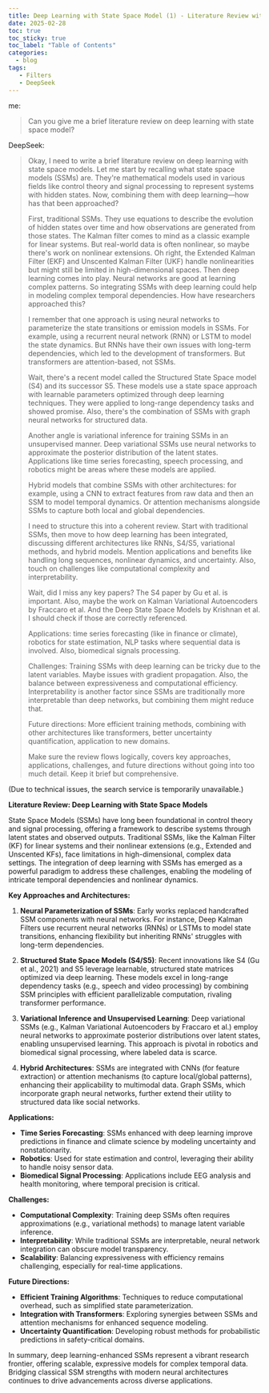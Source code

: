 ```yaml
---
title: Deep Learning with State Space Model (1) - Literature Review with DeepSeek
date: 2025-02-28
toc: true
toc_sticky: true
toc_label: "Table of Contents"
categories:
  - blog
tags:
   - Filters
   - DeepSeek
---
```


me:
> Can you give me a brief literature review on deep learning with state space model?

DeepSeek:

> Okay, I need to write a brief literature review on deep learning with state space models. Let me start by recalling what state space models (SSMs) are. They're mathematical models used in various fields like control theory and signal processing to represent systems with hidden states. Now, combining them with deep learning—how has that been approached?
>
> First, traditional SSMs. They use equations to describe the evolution of hidden states over time and how observations are generated from those states. The Kalman filter comes to mind as a classic example for linear systems. But real-world data is often nonlinear, so maybe there's work on nonlinear extensions. Oh right, the Extended Kalman Filter (EKF) and Unscented Kalman Filter (UKF) handle nonlinearities but might still be limited in high-dimensional spaces.
> Then deep learning comes into play. Neural networks are good at learning complex patterns. So integrating SSMs with deep learning could help in modeling complex temporal dependencies. How have researchers approached this?
> 
> I remember that one approach is using neural networks to parameterize the state transitions or emission models in SSMs. For example, using a recurrent neural network (RNN) or LSTM to model the state dynamics. But RNNs have their own issues with long-term dependencies, which led to the development of transformers. But transformers are attention-based, not SSMs.
> 
> Wait, there's a recent model called the Structured State Space model (S4) and its successor S5. These models use a state space approach with learnable parameters optimized through deep learning techniques. They were applied to long-range dependency tasks and showed promise. Also, there's the combination of SSMs with graph neural networks for structured data.
> 
> Another angle is variational inference for training SSMs in an unsupervised manner. Deep variational SSMs use neural networks to approximate the posterior distribution of the latent states. Applications like time series forecasting, speech processing, and robotics might be areas where these models are applied.
> 
> Hybrid models that combine SSMs with other architectures: for example, using a CNN to extract features from raw data and then an SSM to model temporal dynamics. Or attention mechanisms alongside SSMs to capture both local and global dependencies.
> 
> I need to structure this into a coherent review. Start with traditional SSMs, then move to how deep learning has been integrated, discussing different architectures like RNNs, S4/S5, variational methods, and hybrid models. Mention applications and benefits like handling long sequences, nonlinear dynamics, and uncertainty. Also, touch on challenges like computational complexity and interpretability.
> 
> Wait, did I miss any key papers? The S4 paper by Gu et al. is important. Also, maybe the work on Kalman Variational Autoencoders by Fraccaro et al. And the Deep State Space Models by Krishnan et al. I should check if those are correctly referenced.
> 
> Applications: time series forecasting (like in finance or climate), robotics for state estimation, NLP tasks where sequential data is involved. Also, biomedical signals processing.
> 
> Challenges: Training SSMs with deep learning can be tricky due to the latent variables. Maybe issues with gradient propagation. Also, the balance between expressiveness and computational efficiency. Interpretability is another factor since SSMs are traditionally more interpretable than deep networks, but combining them might reduce that.
> 
> Future directions: More efficient training methods, combining with other architectures like transformers, better uncertainty quantification, application to new domains.
> 
> Make sure the review flows logically, covers key approaches, applications, challenges, and future directions without going into too much detail. Keep it brief but comprehensive.

(Due to technical issues, the search service is temporarily unavailable.)

**Literature Review: Deep Learning with State Space Models**

State Space Models (SSMs) have long been foundational in control theory and signal processing, offering a framework to describe systems through latent states and observed outputs. Traditional SSMs, like the Kalman Filter (KF) for linear systems and their nonlinear extensions (e.g., Extended and Unscented KFs), face limitations in high-dimensional, complex data settings. The integration of deep learning with SSMs has emerged as a powerful paradigm to address these challenges, enabling the modeling of intricate temporal dependencies and nonlinear dynamics.

**Key Approaches and Architectures:**
1. **Neural Parameterization of SSMs**: Early works replaced handcrafted SSM components with neural networks. For instance, Deep Kalman Filters use recurrent neural networks (RNNs) or LSTMs to model state transitions, enhancing flexibility but inheriting RNNs' struggles with long-term dependencies. 

2. **Structured State Space Models (S4/S5)**: Recent innovations like S4 (Gu et al., 2021) and S5 leverage learnable, structured state matrices optimized via deep learning. These models excel in long-range dependency tasks (e.g., speech and video processing) by combining SSM principles with efficient parallelizable computation, rivaling transformer performance.

3. **Variational Inference and Unsupervised Learning**: Deep variational SSMs (e.g., Kalman Variational Autoencoders by Fraccaro et al.) employ neural networks to approximate posterior distributions over latent states, enabling unsupervised learning. This approach is pivotal in robotics and biomedical signal processing, where labeled data is scarce.

4. **Hybrid Architectures**: SSMs are integrated with CNNs (for feature extraction) or attention mechanisms (to capture local/global patterns), enhancing their applicability to multimodal data. Graph SSMs, which incorporate graph neural networks, further extend their utility to structured data like social networks.

**Applications:**
- **Time Series Forecasting**: SSMs enhanced with deep learning improve predictions in finance and climate science by modeling uncertainty and nonstationarity.
- **Robotics**: Used for state estimation and control, leveraging their ability to handle noisy sensor data.
- **Biomedical Signal Processing**: Applications include EEG analysis and health monitoring, where temporal precision is critical.

**Challenges:**
- **Computational Complexity**: Training deep SSMs often requires approximations (e.g., variational methods) to manage latent variable inference.
- **Interpretability**: While traditional SSMs are interpretable, neural network integration can obscure model transparency.
- **Scalability**: Balancing expressiveness with efficiency remains challenging, especially for real-time applications.

**Future Directions:**
- **Efficient Training Algorithms**: Techniques to reduce computational overhead, such as simplified state parameterization.
- **Integration with Transformers**: Exploring synergies between SSMs and attention mechanisms for enhanced sequence modeling.
- **Uncertainty Quantification**: Developing robust methods for probabilistic predictions in safety-critical domains.

In summary, deep learning-enhanced SSMs represent a vibrant research frontier, offering scalable, expressive models for complex temporal data. Bridging classical SSM strengths with modern neural architectures continues to drive advancements across diverse applications.